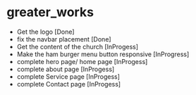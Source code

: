 # greater_works

 - Get the logo  [Done]
 - fix the navbar placement [Done]
 - Get the content of the church [InProgess]
 - Make the ham burger menu button responsive [InProgress]
 - complete hero page/ home page [InProgess]
 - complete about page [InProgess]
 - complete Service page [InProgess]
 - complete Contact page [InProgess]

